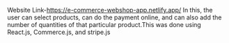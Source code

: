 Website Link-https://e-commerce-webshop-app.netlify.app/
In this, the user can select products, can do the payment online, and can also add the number of quantities of that particular product.This was done using React.js, Commerce.js, and stripe.js

